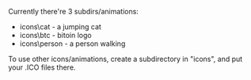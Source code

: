 Currently there're 3 subdirs/animations:

* icons\cat - a jumping cat
* icons\btc - bitoin logo
* icons\person - a person walking

To use other icons/animations, create a subdirectory in "icons", and put your .ICO files there.
